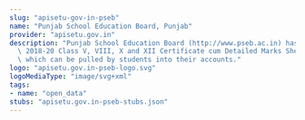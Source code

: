 ```yaml
---
slug: "apisetu-gov-in-pseb"
name: "Punjab School Education Board, Punjab"
provider: "apisetu.gov.in"
description: "Punjab School Education Board (http://www.pseb.ac.in) has made available\
  \ 2018-20 Class V, VIII, X and XII Certificate cum Detailed Marks Sheet in DigiLocker,\
  \ which can be pulled by students into their accounts."
logo: "apisetu.gov.in-pseb-logo.svg"
logoMediaType: "image/svg+xml"
tags:
- name: "open_data"
stubs: "apisetu.gov.in-pseb-stubs.json"
---
```


